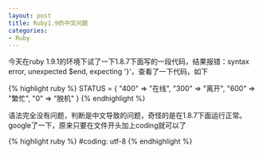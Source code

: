 ```yaml
---
layout: post
title: Ruby1.9的中文问题
categories:
- Ruby
---
```

今天在ruby 1.9.1的环境下试了一下1.8.7下面写的一段代码，结果报错：syntax error, unexpected $end, expecting '}'，查看了一下代码，如下

{% highlight ruby %}
STATUS = {
  "400" => "在线",
  "300" => "离开",
  "600" => "繁忙",
  "0" => "脱机"
}
{% endhighlight %}

语法完全没有问题，判断是中文导致的问题，奇怪的是在1.8.7下面运行正常。google了一下，原来只要在文件开头加上coding就可以了

{% highlight ruby %}
#coding: utf-8
{% endhighlight %}

